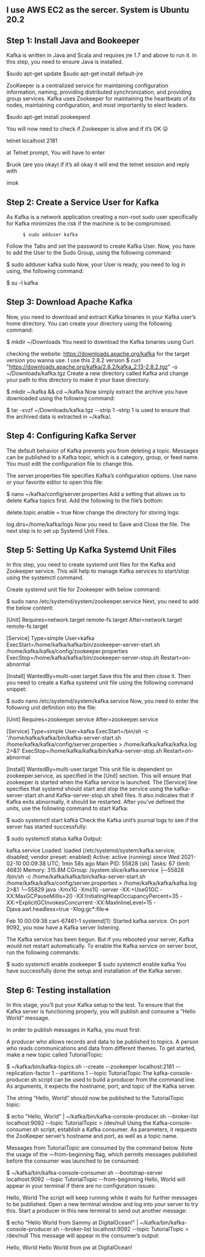 ## I use AWS EC2 as the sercer. System is Ubuntu 20.2
## Step 1: Install Java and Bookeeper
Kafka is written in Java and Scala and requires jre 1.7 and above to run it. In this step, you need to ensure Java is installed.

$sudo apt-get update
$sudo apt-get install default-jre

ZooKeeper is a centralized service for maintaining configuration information, naming, providing distributed synchronization, and providing group services. Kafka uses Zookeeper for maintaining the heartbeats of its nodes, maintaining configuration, and most importantly to elect leaders.

$sudo apt-get install zookeeperd

You will now need to check if Zookeeper is alive and if it’s OK 😛

telnet localhost 2181

at Telnet prompt, You will have to enter

$ruok
(are you okay) if it’s all okay it will end the telnet session and reply with

imok
## Step 2: Create a Service User for Kafka
As Kafka is a network application creating a non-root sudo user specifically for Kafka minimizes the risk if the machine is to be compromised.

          $ sudo adduser kafka
Follow the Tabs and set the password to create Kafka User. Now, you have to add the User to the Sudo Group, using the following command:

$ sudo adduser kafka sudo
Now, your User is ready, you need to log in using, the following command:

$ su -l kafka
## Step 3: Download Apache Kafka
Now, you need to download and extract Kafka binaries in your Kafka user’s home directory. You can create your directory using the following command:

$ mkdir ~/Downloads
You need to download the Kafka binaries using Curl:

checking the website: https://downloads.apache.org/kafka for the target version you wanna use. I use this 2.8.2 version
$ curl "https://downloads.apache.org/kafka/2.8.2/kafka_2.13-2.8.2.tgz" -o ~/Downloads/kafka.tgz
Create a new directory called Kafka and change your path to this directory to make it your base directory.

$ mkdir ~/kafka && cd ~/kafka
Now simply extract the archive you have downloaded using the following command:

$ tar -xvzf ~/Downloads/kafka.tgz --strip 1
–strip 1 is used to ensure that the archived data is extracted in ~/kafka/.

## Step 4: Configuring Kafka Server
The default behavior of Kafka prevents you from deleting a topic. Messages can be published to a Kafka topic, which is a category, group, or feed name. You must edit the configuration file to change this.

The server.properties file specifies Kafka’s configuration options. Use nano or your favorite editor to open this file:

$ nano ~/kafka/config/server.properties
Add a setting that allows us to delete Kafka topics first. Add the following to the file’s bottom:

delete.topic.enable = true
Now change the directory for storing logs:

log.dirs=/home/kafka/logs
Now you need to Save and Close the file. The next step is to set up Systemd Unit Files.

## Step 5: Setting Up Kafka Systemd Unit Files
In this step, you need to create systemd unit files for the Kafka and Zookeeper service. This will help to manage Kafka services to start/stop using the systemctl command.

Create systemd unit file for Zookeeper with below command:

$ sudo nano /etc/systemd/system/zookeeper.service
Next, you need to add the below content:

[Unit]
Requires=network.target remote-fs.target
After=network.target remote-fs.target

[Service]
Type=simple
User=kafka
ExecStart=/home/kafka/kafka/bin/zookeeper-server-start.sh /home/kafka/kafka/config/zookeeper.properties
ExecStop=/home/kafka/kafka/bin/zookeeper-server-stop.sh
Restart=on-abnormal

[Install]
WantedBy=multi-user.target
Save this file and then close it. Then you need to create a Kafka systemd unit file using the following command snippet:

$ sudo nano /etc/systemd/system/kafka.service
Now, you need to enter the following unit definition into the file:

[Unit]
Requires=zookeeper.service
After=zookeeper.service

[Service]
Type=simple
User=kafka
ExecStart=/bin/sh -c '/home/kafka/kafka/bin/kafka-server-start.sh /home/kafka/kafka/config/server.properties > /home/kafka/kafka/kafka.log 2>&1'
ExecStop=/home/kafka/kafka/bin/kafka-server-stop.sh
Restart=on-abnormal

[Install]
WantedBy=multi-user.target
This unit file is dependent on zookeeper.service, as specified in the [Unit] section. This will ensure that zookeeper is started when the Kafka service is launched.
The [Service] line specifies that systemd should start and stop the service using the kafka-server-start.sh and Kafka-server-stop.sh shell files. It also indicates that if Kafka exits abnormally, it should be restarted.
After you’ve defined the units, use the following command to start Kafka:

$ sudo systemctl start kafka
Check the Kafka unit’s journal logs to see if the server has started successfully:

$ sudo systemctl status kafka
Output:

kafka.service
     Loaded: loaded (/etc/systemd/system/kafka.service; disabled; vendor preset: enabled)
     Active: active (running) since Wed 2021-02-10 00:09:38 UTC; 1min 58s ago
   Main PID: 55828 (sh)
      Tasks: 67 (limit: 4683)
     Memory: 315.8M
     CGroup: /system.slice/kafka.service
             ├─55828 /bin/sh -c /home/kafka/kafka/bin/kafka-server-start.sh /home/kafka/kafka/config/server.properties > /home/kafka/kafka/kafka.log 2>&1
             └─55829 java -Xmx1G -Xms1G -server -XX:+UseG1GC -XX:MaxGCPauseMillis=20 -XX:InitiatingHeapOccupancyPercent=35 -XX:+ExplicitGCInvokesConcurrent -XX:MaxInlineLevel=15 -Djava.awt.headless=true -Xlog:gc*:file=>

Feb 10 00:09:38 cart-67461-1 systemd[1]: Started kafka.service.
On port 9092, you now have a Kafka server listening.

The Kafka service has been begun. But if you rebooted your server, Kafka would not restart automatically. To enable the Kafka service on server boot, run the following commands:

$ sudo systemctl enable zookeeper
$ sudo systemctl enable kafka
You have successfully done the setup and installation of the Kafka server.

## Step 6: Testing installation
In this stage, you’ll put your Kafka setup to the test. To ensure that the Kafka server is functioning properly, you will publish and consume a “Hello World” message.

In order to publish messages in Kafka, you must first:

A producer who allows records and data to be published to topics.
A person who reads communications and data from different themes.
To get started, make a new topic called TutorialTopic:

$ ~/kafka/bin/kafka-topics.sh --create --zookeeper localhost:2181 --replication-factor 1 --partitions 1 --topic TutorialTopic
The kafka-console-producer.sh script can be used to build a producer from the command line. As arguments, it expects the hostname, port, and topic of the Kafka server.

The string “Hello, World” should now be published to the TutorialTopic topic:

$ echo "Hello, World" | ~/kafka/bin/kafka-console-producer.sh --broker-list localhost:9092 --topic TutorialTopic > /dev/null
Using the Kafka-console-consumer.sh script, establish a Kafka consumer. As parameters, it requests the ZooKeeper server’s hostname and port, as well as a topic name.

Messages from TutorialTopic are consumed by the command below. Note the usage of the —from-beginning flag, which permits messages published before the consumer was launched to be consumed:

$ ~/kafka/bin/kafka-console-consumer.sh --bootstrap-server localhost:9092 --topic TutorialTopic --from-beginning
Hello, World will appear in your terminal if there are no configuration issues:

Hello, World
The script will keep running while it waits for further messages to be published. Open a new terminal window and log into your server to try this.
Start a producer in this new terminal to send out another message:

$ echo "Hello World from Sammy at DigitalOcean!" | ~/kafka/bin/kafka-console-producer.sh --broker-list localhost:9092 --topic TutorialTopic > /dev/null
This message will appear in the consumer’s output:

Hello, World
Hello World from pw at DigitalOcean!
